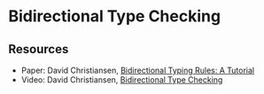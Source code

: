 # Bidirectional Type Checking

## Resources

  - Paper: David Christiansen, [Bidirectional Typing Rules: A Tutorial][paper]
  - Video: David Christiansen, [Bidirectional Type Checking][video]

[paper]: https://davidchristiansen.dk/tutorials/bidirectional.pdf
[video]: https://www.youtube.com/watch?v=utyBNDj7s2w
